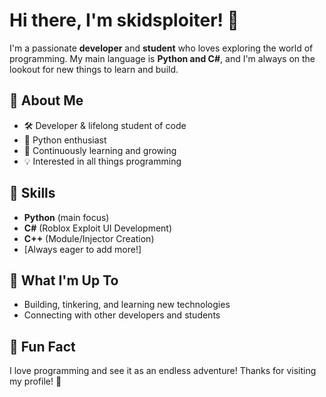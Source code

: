 # Hi there, I'm skidsploiter! 👋

I'm a passionate **developer** and **student** who loves exploring the world of programming. My main language is **Python and C#**, and I'm always on the lookout for new things to learn and build.

## 🚀 About Me
- 🛠️ Developer & lifelong student of code
- 🐍 Python enthusiast
- 🌱 Continuously learning and growing
- 💡 Interested in all things programming

## 🧰 Skills
- **Python** (main focus)
- **C#** (Roblox Exploit UI Development)
- **C++** (Module/Injector Creation)
- [Always eager to add more!]

## 🎯 What I'm Up To
- Building, tinkering, and learning new technologies
- Connecting with other developers and students

## 📝 Fun Fact
I love programming and see it as an endless adventure!
Thanks for visiting my profile! 🚀

